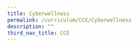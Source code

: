 ```yaml
---
title: Cyberwellness
permalink: /curriculum/CCE/Cyberwellness
description: ""
third_nav_title: CCE
---
```

